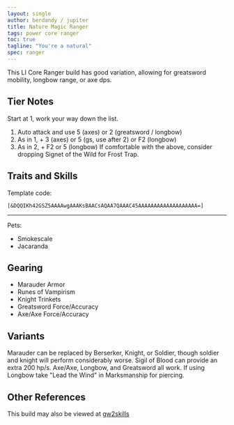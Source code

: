 ```yaml
---
layout: single
author: berdandy / jupiter
title: Nature Magic Ranger
tags: power core ranger
toc: true
tagline: "You're a natural"
spec: ranger
---
```


This LI Core Ranger build has good variation, allowing for greatsword mobility, longbow range, or axe dps.

## Tier Notes

Start at 1, work your way down the list.

1. Auto attack and use 5 (axes) or 2 (greatsword / longbow)
2. As in 1, + 3 (axes) or 5 (gs, use after 2) or F2 (longbow)
3. As in 2, + F2 or 5 (longbow)
If comfortable with the above, consider dropping Signet of the Wild for Frost Trap.

## Traits and Skills

Template code:

`[&DQQIKh42GSZ5AAAAwgAAAKsBAACsAQAA7QAAAC45AAAAAAAAAAAAAAAAAAA=]`

---

Pets:
- Smokescale 
- Jacaranda

<div
  data-armory-embed='skills'
  data-armory-ids='31914,12502,12500,12491,12516'
>
</div>
<div
  data-armory-embed='specializations'
  data-armory-ids='8,30,25'
  data-armory-8-traits='1014,1000,1015'
  data-armory-30-traits='1067,1016,1888'
  data-armory-25-traits='978,1054,1988'
>
</div>
<script async src='https://unpkg.com/armory-embeds@^0.x.x/armory-embeds.js'></script>

## Gearing

- Marauder Armor
- Runes of Vampirism
- Knight Trinkets
- Greatsword Force/Accuracy
- Axe/Axe Force/Accuracy

## Variants

Marauder can be replaced by Berserker, Knight, or Soldier, though soldier and knight will perform considerably worse. Sigil of Blood can provide an extra 200 hp/s. Axe/Axe, Longbow, and Greatsword all work. If using Longbow take "Lead the Wind" in Marksmanship for piercing.

## Other References

This build may also be viewed at [gw2skills](http://gw2skills.net/editor/?POwAEdflZwwYasNGKOUL2JzSOXaA-zRRYiR9zI4xISqWpq8PA-e)

